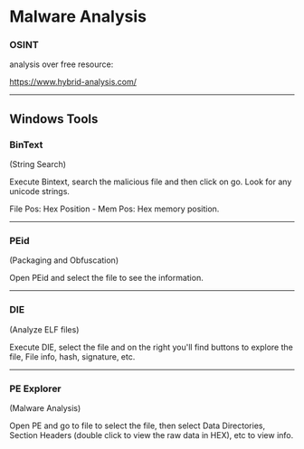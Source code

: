 # Malware Analysis

### OSINT

analysis over free resource:

https://www.hybrid-analysis.com/

-------------------------------------

## Windows Tools

### BinText

(String Search)

Execute Bintext, search the malicious file and then click on go. Look for any unicode strings.

File Pos: Hex Position - Mem Pos: Hex memory position.

-------------------------------------

### PEid

(Packaging and Obfuscation)

Open PEid and select the file to see the information.

--------------------------------------

### DIE

(Analyze ELF files)

Execute DIE, select the file and on the right you'll find buttons to explore the file, File info, hash, signature, etc.


--------------------------------

### PE Explorer

(Malware Analysis)

Open PE and go to file to select the file, then select Data Directories, Section Headers (double click to view the raw data in HEX), etc to view info.
